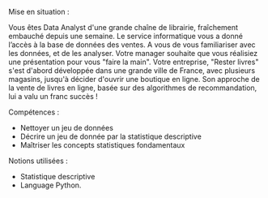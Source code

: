 Mise en situation :

Vous êtes Data Analyst d'une grande chaîne de librairie, fraîchement embauché depuis une semaine.
Le service informatique vous a donné l’accès à la base de données des ventes. A vous de vous familiariser avec les données, et de les analyser. 
Votre manager souhaite que vous réalisiez une présentation pour vous "faire la main".
Votre entreprise, "Rester livres" s'est d'abord développée dans une grande ville de France, avec plusieurs magasins, jusqu'à décider d'ouvrir une boutique en ligne.
 Son approche de la vente de livres en ligne, basée sur des algorithmes de recommandation, 
 lui a valu un franc succès !

Compétences : 

- Nettoyer un jeu de données
- Décrire un jeu de donnée par la statistique descriptive
- Maîtriser les concepts statistiques fondamentaux


Notions utilisées :
 
- Statistique descriptive 
- Language Python. 
